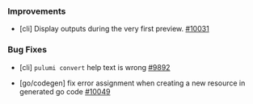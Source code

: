 ### Improvements

- [cli] Display outputs during the very first preview.
  [#10031](https://github.com/pulumi/pulumi/pull/10031)

### Bug Fixes

- [cli] `pulumi convert` help text is wrong
  [#9892](https://github.com/pulumi/pulumi/issues/9892)

- [go/codegen] fix error assignment when creating a new resource in generated go code
  [#10049](https://github.com/pulumi/pulumi/pull/10049)